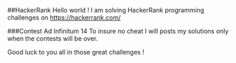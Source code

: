 ##HackerRank
Hello world ! I am solving HackerRank programming challenges on https://hackerrank.com/

###Contest Ad Infinitum 14
To insure no cheat I will posts my solutions only when the contests will be over.

Good luck to you all in those great challenges !
